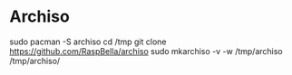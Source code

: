 # Archiso
sudo pacman -S archiso
cd /tmp
git clone https://github.com/RaspBella/archiso
sudo mkarchiso -v -w /tmp/archiso /tmp/archiso/
